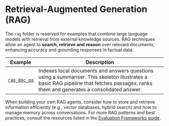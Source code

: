 # Retrieval‑Augmented Generation (RAG)

The `rag` folder is reserved for examples that combine large language models with retrieval from external knowledge sources.  RAG techniques allow an agent to **search, retrieve and reason** over relevant documents, enhancing accuracy and grounding responses in factual data.

| Example | Description |
|---|---|
| [`rag_doc_qa`](../rag_doc_qa) | Indexes local documents and answers questions using a summariser.  This skeleton illustrates a basic RAG pipeline that fetches passages, ranks them and generates a consolidated answer. |

When building your own RAG agents, consider how to store and retrieve information efficiently (e.g., vector databases, hybrid search) and how to manage memory across conversations.  For more RAG patterns and best practices, consult the resources listed in the [Evaluation Frameworks guide](../../evaluation_frameworks/README.md).